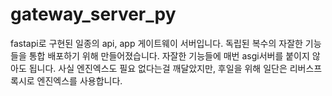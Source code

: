 # gateway_server_py
fastapi로 구현된 일종의 api, app 게이트웨이 서버입니다. 독립된 복수의 자잘한 기능들을 통합 배포하기 위해 만들어졌습니다. 자잘한 기능들에 매번 asgi서버를 붙이지 않아도 됩니다. 사실 엔진엑스도 필요 없다는걸 깨달았지만, 후일을 위해 일단은 리버스프록시로 엔진엑스를 사용합니다.
